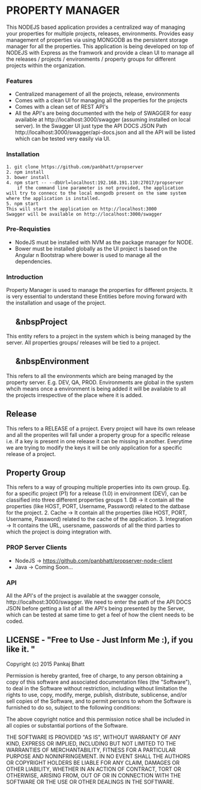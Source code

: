 PROPERTY MANAGER
===============
This NODEJS based application provides a centralized way of managing your properties for multiple projects, releases, environments. Provides easy management of properties via using MONGODB as the persistent storage manager for all the properties. This application is being developed on top of NODEJS with Express as the framwork and provide a clean UI to manage all the releases / projects / environments / property groups for different projects within the organization. 

### Features
* Centralized management of all the projects, release, environments
* Comes with a clean UI for managing all the properties for the projects
* Comes with a clean set of REST API's 
* All the API's are being documented with the help of  SWAGGER for easy available at http://localhost:3000/swagger (assuming installed on local server). In the Swagger UI just type the API DOCS JSON Path http://localhost:3000/swagger/api-docs.json and all the API will be listed which can be tested very easily via UI. 

### Installation
    1. git clone https://github.com/panbhatt/propserver
    2. npm install
    3. bower install 
    4. npm start -- --dbUrl=localhost:192.168.191.110:27017/propserver
        if the command line parameter is not provided, the application will try to connecc to the local mongodb present on the same system where the application is installed. 
    5. npm start
    This will start the application on http://localhost:3000
    Swagger will be available on http://localhost:3000/swagger

### Pre-Requisties
* NodeJS must be installed with NVM as the package manager for NODE.
* Bower must be installed globally as the UI project is based on the Angular n Bootstrap where bower is used to manage all the dependencies.


### Introduction

Property Manager is used to manage the properties for different projects. It is very essential to understand these Entities before moving forward with the installation and usage of the project. 
## &nbsp;&nbsp;&nbsp;&nbsp;&nbsp;&nbspProject
   This entity refers to a project in the system which is being managed by the server. All properties groups/ releases will be tied to a project.  
## &nbsp;&nbsp;&nbsp;&nbsp;&nbsp;&nbspEnvironment
   This refers to all the environments which are being managed by the property server. E.g. DEV, QA, PROD. Environments are global in the system whcih means once a environment is being added it will be available to all the projects irrespective of the place where it is added. 
## Release
   This refers to a RELEASE of a project. Every project will have its own release and all the properites will fall under a property group for a specific release i.e. if a key is present in one release it can be missing in another. Everytime we are trying to modify the keys it will be only application for a specific release of a project.  
## Property Group
  This refers to a way of grouping multiple properties into its own group. Eg. for a specific project (P1) for a release (1.0) in environment (DEV), can be classified into three different properties groups
    1. DB -> it contain all the properties (like HOST, PORT, Username, Password) related to the datbase for the project.
    2. Cache -> It contain all the properties (like HOST, PORT, Username, Password) related to the cache of the application.
    3. Integration -> It contains the URL, usersname, passwords of all the third parties to which the project is doing integration with. 

### PROP Server Clients
* NodeJS ->  https://github.com/panbhatt/propserver-node-client
* Java -> Coming Soon...

### API 
All the API's of the project is available at the swagger console, http://localhost:3000/swagger. We need to enter the path of the API DOCS JSON before getting a list of all the API's being presented by the Server, which can be tested at same time to get a feel of how the client needs to be coded. 

## LICENSE - "Free to Use - Just Inform Me :), if you like it. "


Copyright (c) 2015 Pankaj Bhatt 

Permission is hereby granted, free of charge, to any person
obtaining a copy of this software and associated documentation
files (the "Software"), to deal in the Software without
restriction, including without limitation the rights to use,
copy, modify, merge, publish, distribute, sublicense, and/or sell
copies of the Software, and to permit persons to whom the
Software is furnished to do so, subject to the following
conditions:

The above copyright notice and this permission notice shall be
included in all copies or substantial portions of the Software.

THE SOFTWARE IS PROVIDED "AS IS", WITHOUT WARRANTY OF ANY KIND,
EXPRESS OR IMPLIED, INCLUDING BUT NOT LIMITED TO THE WARRANTIES
OF MERCHANTABILITY, FITNESS FOR A PARTICULAR PURPOSE AND
NONINFRINGEMENT. IN NO EVENT SHALL THE AUTHORS OR COPYRIGHT
HOLDERS BE LIABLE FOR ANY CLAIM, DAMAGES OR OTHER LIABILITY,
WHETHER IN AN ACTION OF CONTRACT, TORT OR OTHERWISE, ARISING
FROM, OUT OF OR IN CONNECTION WITH THE SOFTWARE OR THE USE OR
OTHER DEALINGS IN THE SOFTWARE.
